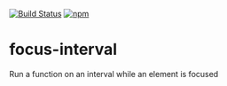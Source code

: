 [![Build Status](https://img.shields.io/travis/mjt01/focus-interval/master.svg?style=flat-square)](https://travis-ci.org/mjt01/focus-interval)
[![npm](https://img.shields.io/npm/v/focus-interval.svg?style=flat-square)](https://www.npmjs.com/package/focus-interval)
# focus-interval
Run a function on an interval while an element is focused
